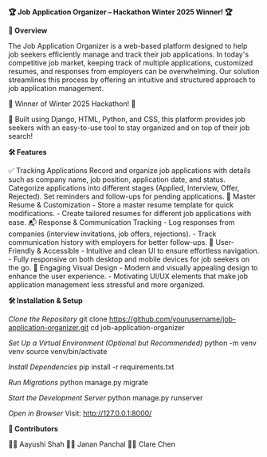**🏆 Job Application Organizer – Hackathon Winter 2025 Winner! 🏆**

**🚀 Overview**

The Job Application Organizer is a web-based platform designed to help job seekers efficiently manage and track their job applications. In today's competitive job market, keeping track of multiple applications, customized resumes, and responses from employers can be overwhelming. Our solution streamlines this process by offering an intuitive and structured approach to job application management.

🎉 Winner of Winter 2025 Hackathon! 🎉

🥇 Built using Django, HTML, Python, and CSS, this platform provides job seekers with an easy-to-use tool to stay organized and on top of their job search!

**🛠️ Features**

✅ Tracking Applications
Record and organize job applications with details such as company name, job position, application date, and status.
Categorize applications into different stages (Applied, Interview, Offer, Rejected).
Set reminders and follow-ups for pending applications.
📄 Master Resume & Customization
      - Store a master resume template for quick modifications.
      - Create tailored resumes for different job applications with ease.
📬 Response & Communication Tracking
      - Log responses from companies (interview invitations, job offers, rejections).
      - Track communication history with employers for better follow-ups.
🎨 User-Friendly & Accessible
      - Intuitive and clean UI to ensure effortless navigation.
      - Fully responsive on both desktop and mobile devices for job seekers on the go.
🌟 Engaging Visual Design
      - Modern and visually appealing design to enhance the user experience.
      - Motivating UI/UX elements that make job application management less stressful and more organized.

**🛠️ Installation & Setup**

_Clone the Repository_
    git clone https://github.com/yourusername/job-application-organizer.git
    cd job-application-organizer

_Set Up a Virtual Environment (Optional but Recommended)_
    python -m venv venv
    source venv/bin/activate

_Install Dependencies_
    pip install -r requirements.txt

_Run Migrations_
    python manage.py migrate

_Start the Development Server_
    python manage.py runserver
    
_Open in Browser_
    Visit: http://127.0.0.1:8000/

**🤝 Contributors**

👩‍💻 Aayushi Shah
👨‍💻 Janan Panchal
👩‍💻 Clare Chen
